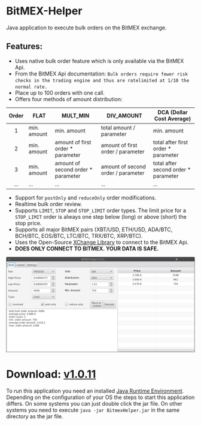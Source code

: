 # BitMEX-Helper
Java application to execute bulk orders on the BitMEX exchange.

## Features:
* Uses native bulk order feature which is only available via the BitMEX Api.
* From the BitMEX Api documentation: `Bulk orders require fewer risk checks in the trading engine and thus are ratelimited at 1/10 the normal rate.`
* Place up to 100 orders with one call.
* Offers four methods of amount distribution:

| Order |     FLAT    |       MULT_MIN                     |        DIV_AMOUNT                  |      DCA (Dollar Cost Average)       |
|:-----:| ----------- | ---------------------------------- | ---------------------------------- | ------------------------------------ |
|   1   | min. amount | min. amount                        | total amount / parameter           | min. amount                          |
|   2   | min. amount | amount of first order * parameter  | amount of first order / parameter  | total after first order * parameter  |
|   3   | min. amount | amount of second order * parameter | amount of second order / parameter | total after second order * parameter |
|  ...  | ...         | ...                                | ...                                | ...                                  |
* Support for `postOnly` and `reduceOnly` order modifications.
* Realtime bulk order review.
* Supports `LIMIT`, `STOP` and `STOP_LIMIT` order types. The limit price for a `STOP_LIMIT` order is always one step
    below (long) or above  (short) the stop price.
* Supports all major BitMEX pairs (XBT/USD, ETH/USD, ADA/BTC, BCH/BTC, EOS/BTC, LTC/BTC, TRX/BTC, XRP/BTC).
* Uses the Open-Source [XChange Library](https://github.com/knowm/XChange) to connect to the BitMEX Api.
* **DOES ONLY CONNECT TO BITMEX. YOUR DATA IS SAFE.**

![BitMEX preview](https://github.com/SaschaZ/BitMEX-Helper/raw/master/media/BitMEX-Helper.png)

# **Download: [v1.0.11](https://github.com/SaschaZ/BitMEX-Helper/raw/master/releases/v1.0.11/BitmexHelper.jar)**

To run this application you need an installed [Java Runtime Environment](http://www.oracle.com/technetwork/java/javase/downloads/jre8-downloads-2133155.html).
Depending on the configuration of your OS the steps to start this application differs. On some systems you can just
double click the jar file. On other systems you need to execute `java -jar BitmexHelper.jar` in the same directory as
the jar file.
